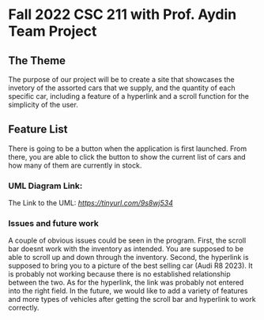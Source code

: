# Fall 2022 CSC 211 with Prof. Aydin Team Project 

## The Theme

  The purpose of our project will be to create a site that showcases the invetory of the assorted cars that we supply, and the quantity of each specific car, including a feature of a hyperlink and a scroll function for the simplicity of the user.

## Feature List

  There is going to be a button when the application is first launched.  From there, you are able to click the button to show the current list of cars and how many of them are currently in stock.  


### UML Diagram Link:
The Link to the UML: *https://tinyurl.com/9s8wj534*

### Issues and future work

  A couple of obvious issues could be seen in the program.  First, the scroll bar doesnt work with the inventory as intended.  You are supposed to be able to scroll up and down through the inventory.  Second, the hyperlink is supposed to bring you to a picture of the best selling car (Audi R8 2023).   It is probably not working because there is no established relationship between the two.  As for the hyperlink, the link was probably not entered into the right field.  In the future, we would like to add a variety of features and more types of vehicles after getting the scroll bar and hyperlink to work correctly.  
